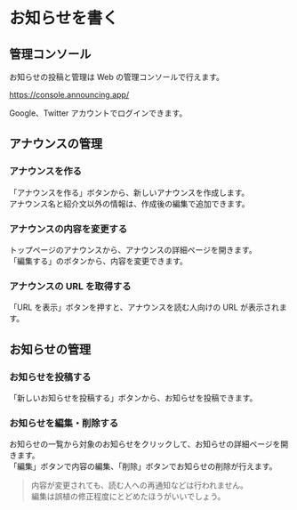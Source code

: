 # お知らせを書く

## 管理コンソール

お知らせの投稿と管理は Web の管理コンソールで行えます。

https://console.announcing.app/

Google、Twitter アカウントでログインできます。

## アナウンスの管理

### アナウンスを作る

「アナウンスを作る」ボタンから、新しいアナウンスを作成します。  
アナウンス名と紹介文以外の情報は、作成後の編集で追加できます。

### アナウンスの内容を変更する

トップページのアナウンスから、アナウンスの詳細ページを開きます。  
「編集する」のボタンから、内容を変更できます。

### アナウンスの URL を取得する

「URL を表示」ボタンを押すと、アナウンスを読む人向けの URL が表示されます。

## お知らせの管理

### お知らせを投稿する

「新しいお知らせを投稿する」ボタンから、お知らせを投稿できます。

### お知らせを編集・削除する

お知らせの一覧から対象のお知らせをクリックして、お知らせの詳細ページを開きます。  
「編集」ボタンで内容の編集、「削除」ボタンでお知らせの削除が行えます。

> 内容が変更されても、読む人への再通知などは行われません。  
> 編集は誤植の修正程度にとどめたほうがいいでしょう。
